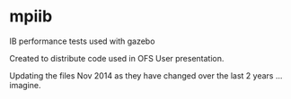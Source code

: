 mpiib
=====

IB performance tests used with gazebo 

Created to distribute code used in OFS User presentation.

Updating the files Nov 2014 as they have changed over the last 2 years ... imagine.

